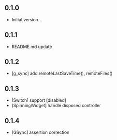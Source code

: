 ## 0.1.0

- Initial version.

## 0.1.1

- README.md update

## 0.1.2

- [g_sync] add remoteLastSaveTime(), remoteFiles()

## 0.1.3

- [Switch] support [disabled]
- [SpinningWidget] handle disposed controller

## 0.1.4

- [GSync] assertion correction
